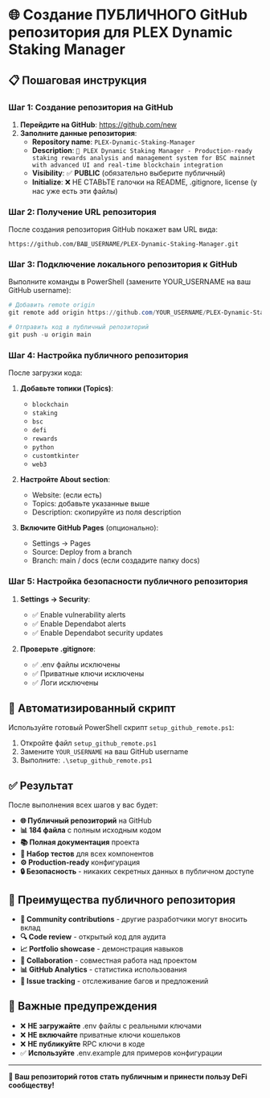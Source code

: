 # 🌐 Создание ПУБЛИЧНОГО GitHub репозитория для PLEX Dynamic Staking Manager

## 📋 Пошаговая инструкция

### Шаг 1: Создание репозитория на GitHub
1. **Перейдите на GitHub**: https://github.com/new
2. **Заполните данные репозитория**:
   - **Repository name**: `PLEX-Dynamic-Staking-Manager`
   - **Description**: `🚀 PLEX Dynamic Staking Manager - Production-ready staking rewards analysis and management system for BSC mainnet with advanced UI and real-time blockchain integration`
   - **Visibility**: ✅ **PUBLIC** (обязательно выберите публичный)
   - **Initialize**: ❌ НЕ СТАВЬТЕ галочки на README, .gitignore, license (у нас уже есть эти файлы)

### Шаг 2: Получение URL репозитория
После создания репозитория GitHub покажет вам URL вида:
```
https://github.com/ВАШ_USERNAME/PLEX-Dynamic-Staking-Manager.git
```

### Шаг 3: Подключение локального репозитория к GitHub
Выполните команды в PowerShell (замените YOUR_USERNAME на ваш GitHub username):

```powershell
# Добавить remote origin
git remote add origin https://github.com/YOUR_USERNAME/PLEX-Dynamic-Staking-Manager.git

# Отправить код в публичный репозиторий
git push -u origin main
```

### Шаг 4: Настройка публичного репозитория
После загрузки кода:

1. **Добавьте топики (Topics)**:
   - `blockchain`
   - `staking`
   - `bsc`
   - `defi`
   - `rewards`
   - `python`
   - `customtkinter`
   - `web3`

2. **Настройте About section**:
   - Website: (если есть)
   - Topics: добавьте указанные выше
   - Description: скопируйте из поля description

3. **Включите GitHub Pages** (опционально):
   - Settings → Pages
   - Source: Deploy from a branch
   - Branch: main / docs (если создадите папку docs)

### Шаг 5: Настройка безопасности публичного репозитория
1. **Settings → Security**:
   - ✅ Enable vulnerability alerts
   - ✅ Enable Dependabot alerts
   - ✅ Enable Dependabot security updates

2. **Проверьте .gitignore**:
   - ✅ .env файлы исключены
   - ✅ Приватные ключи исключены
   - ✅ Логи исключены

## 🔧 Автоматизированный скрипт

Используйте готовый PowerShell скрипт `setup_github_remote.ps1`:

1. Откройте файл `setup_github_remote.ps1`
2. Замените `YOUR_USERNAME` на ваш GitHub username
3. Выполните: `.\setup_github_remote.ps1`

## ✅ Результат

После выполнения всех шагов у вас будет:

- **🌐 Публичный репозиторий** на GitHub
- **📊 184 файла** с полным исходным кодом
- **📚 Полная документация** проекта
- **🧪 Набор тестов** для всех компонентов
- **⚙️ Production-ready** конфигурация
- **🔒 Безопасность** - никаких секретных данных в публичном доступе

## 🌟 Преимущества публичного репозитория

- **👥 Community contributions** - другие разработчики могут вносить вклад
- **🔍 Code review** - открытый код для аудита
- **📈 Portfolio showcase** - демонстрация навыков
- **🤝 Collaboration** - совместная работа над проектом
- **📊 GitHub Analytics** - статистика использования
- **🎯 Issue tracking** - отслеживание багов и предложений

## 🚨 Важные предупреждения

- ❌ **НЕ загружайте** .env файлы с реальными ключами
- ❌ **НЕ включайте** приватные ключи кошельков
- ❌ **НЕ публикуйте** RPC ключи в коде
- ✅ **Используйте** .env.example для примеров конфигурации

---

**📍 Ваш репозиторий готов стать публичным и принести пользу DeFi сообществу!**
